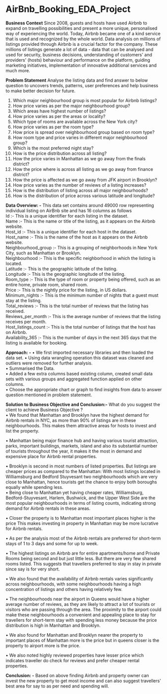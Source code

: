 # AirBnb_Booking_EDA_Project

**Business Context**
Since 2008, guests and hosts have used Airbnb to expand on travelling possibilities and present a more unique, personalised way of experiencing the world. Today, Airbnb became one of a kind service that is used and recognized by the whole world. Data analysis on millions of listings provided through Airbnb is a crucial factor for the company. These millions of listings generate a lot of data - data that can be analysed and used for security, business decisions, understanding of customers' and providers' (hosts) behaviour and performance on the platform, guiding marketing initiatives, implementation of innovative additional services and much more.

**Problem Statement**
Analyse the listing data and find answer to below question to uncovers trends, patterns, user preferences and help business to make better decision for future.  
1.	Which major neighbourhood group is most popular for Airbnb listings?  
2.	How price varies as per the major neighbourhood group?  
3.	Which areas have highest number of listings?  
4.	How price varies as per the areas or locality?  
5.	Which type of rooms are available across the New York city?  
6.	How price varies as per the room type?  
7.	How price is spread over neighbourhood group based on room type?  
8.	How room type and price varies in different major neighbourhood group?  
9.	Which is the most preferred night stay?  
10.	How is the price distribution across all listing?  
11.	How the price varies in Manhattan as we go away from the finals district?  
12.	How the price where is across all listing as we go away from finance district?  
13.	How the price is affected as we go away from JFK airport in Brooklyn?  
14.	How price varies as the number of reviews of a listing increases?  
15.	How is the distribution of listing across all major neighbourhoods?  
16.	How is the distribution of price across various latitude and longitude?  

    
**Data Overview: -**
This data set contains around 49000 row representing individual listing on AirBnb site and has 16 columns as follows   
Id :- This is a unique identifier for each listing in the dataset.  
Name :- This is the name or title of the listing, as it appears on the Airbnb website.  
Host_id :- This is a unique identifier for each host in the dataset.  
Host_name :- This is the name of the host as it appears on the Airbnb website.  
Neighbourhood_group :- This is a grouping of neighborhoods in New York City, such as Manhattan or Brooklyn.  
Neighbourhood :- This is the specific neighborhood in which the listing is located.  
Latitude :- This is the geographic latitude of the listing.  
Longitude :- This is the geographic longitude of the listing.  
Room_type :- This is the type of room or property being offered, such as an entire home, private room, shared room.  
Price :- This is the nightly price for the listing, in US dollars.  
Minimum_nights :- This is the minimum number of nights that a guest must stay at the listing.  
Total_reviews :- This is the total number of reviews that the listing has received.  
Reviews_per_month :- This is the average number of reviews that the listing receives per month.  
Host_listings_count :- This is the total number of listings that the host has on Airbnb.  
Availability_365 :- This is the number of days in the next 365 days that the listing is available for booking.  


**Approach: -**
•	We first imported necessary libraries and then loaded the data set.
•   Using data wrangling operation this dataset was cleaned and outliers were removed for further analysis.    
•	Summarised the Data.    
•	Added a few extra columns based existing column, created small data sets with various groups and aggregated function applied on other columns.    
•	Choose the appropriate   chart or graph to find insights from data to answer question mentioned in problem statement.     
 
**Solution to Business Objective and Conclusion:-**
What do you suggest the client to achieve Business Objective ?   
•	We found that Manhattan and Brooklyn have the highest demand for Airbnb rentals in NYC, as more than 90% of listings are in these neighbourhoods. This makes them attractive areas for hosts to invest and list the property.  
  
•	Manhattan being major finance hub and having various tourist attraction, parks, important buildings, markets, island and also its substantial number of tourists throughout the year, it makes it the most in demand and expensive place for Airbnb rental properties. 
  
•	Brooklyn is second in most numbers of listed properties. But listings are cheaper prices as compared to the Manhattan: With most listings located in Williamsburg and Bedford Stuyvesant two neighbourhoods which are very close to Manhattan, hence tourists get the chance to enjoy both boroughs equally while spending less.  
•	Being close to Manhattan yet having cheaper rates, Williamsburg, Bedford-Stuyvesant, Harlem, Bushwick, and the Upper West Side are the most popular neighbourhoods in terms of listing counts, indicating strong demand for Airbnb rentals in these areas.  

•	Closer the property is to Manhattan most important places higher is the price This makes investing in property in Manhattan may be more lucrative for Airbnb rentals.  
  
•	As per the analysis most of the Airbnb rentals are preferred for short-term stays of 1 to 3 days and some for up to week.  
  
•	The highest listings on Airbnb are for entire apartments/home and Private Rooms being second and but just little less. But there are very few shared rooms listed. This suggests that travellers preferred to stay in stay in private since say is for very short.  
  
•	We also found that the availability of Airbnb rentals varies significantly across neighbourhoods, with some neighbourhoods having a high concentration of listings and others having relatively few.  
  
•	The neighbourhoods near the airport in Queens would have a higher average number of reviews, as they are likely to attract a lot of tourists or visitors who are passing through the area. The proximity to the airport could make these neighbourhoods a convenient and appealing place to stay for travellers for short-term stay with spending less money because the price distribution is high in Manhattan and Brooklyn.  
  
•	We also found for Manhattan and Brooklyn nearer the property to important places of Manhattan more is the price but in queens closer is the property to airport more is the price.  
  
•	We also noted highly reviewed properties have lesser price which indicates traveller do check for reviews and prefer cheaper rental properties.  
  

**Conclusion: -** Based on above finding Airbnb and property owner can invest the new property to get most income and can also suggest travellers’ best area for say to as per need and spending will.  

